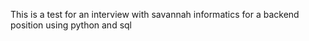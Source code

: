 This is a test for an interview with savannah informatics for a backend position using python and sql 
